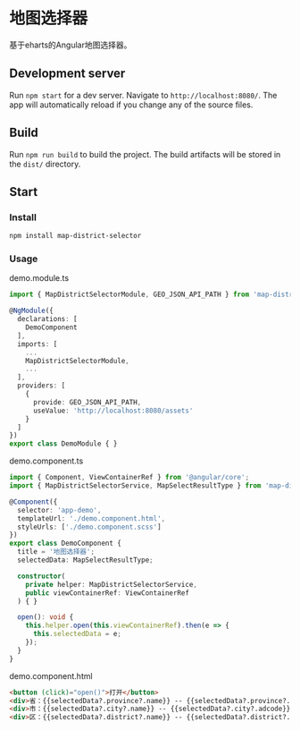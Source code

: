 # 地图选择器

基于eharts的Angular地图选择器。

## Development server

Run `npm start` for a dev server. Navigate to `http://localhost:8080/`. The app will automatically reload if you change any of the source files.

## Build

Run `npm run build` to build the project. The build artifacts will be stored in the `dist/` directory. 

## Start

### Install

```powershell
npm install map-district-selector
```

### Usage

demo.module.ts

```typescript
import { MapDistrictSelectorModule, GEO_JSON_API_PATH } from 'map-district-selector';

@NgModule({
  declarations: [
    DemoComponent
  ],
  imports: [
    ...
    MapDistrictSelectorModule,
    ...
  ],
  providers: [
    { 
      provide: GEO_JSON_API_PATH, 
      useValue: 'http://localhost:8080/assets' 
    }
  ]
})
export class DemoModule { }
```

demo.component.ts

```typescript
import { Component, ViewContainerRef } from '@angular/core';
import { MapDistrictSelectorService, MapSelectResultType } from 'map-district-selector';

@Component({
  selector: 'app-demo',
  templateUrl: './demo.component.html',
  styleUrls: ['./demo.component.scss']
})
export class DemoComponent {
  title = '地图选择器';
  selectedData: MapSelectResultType;

  constructor(
    private helper: MapDistrictSelectorService,
    public viewContainerRef: ViewContainerRef
  ) { }

  open(): void {
    this.helper.open(this.viewContainerRef).then(e => {
      this.selectedData = e;
    });
  }
}
```

demo.component.html

```html
<button (click)="open()">打开</button>
<div>省：{{selectedData?.province?.name}} -- {{selectedData?.province?.adcode}}</div>
<div>市：{{selectedData?.city?.name}} -- {{selectedData?.city?.adcode}}</div>
<div>区：{{selectedData?.district?.name}} -- {{selectedData?.district?.adcode}}</div>
```

